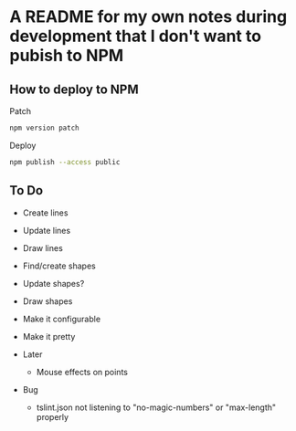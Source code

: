 # A README for my own notes during development that I don't want to pubish to NPM

## How to deploy to NPM

Patch

```sh
npm version patch
```

Deploy

```sh
npm publish --access public
```

## To Do

- Create lines
- Update lines
- Draw lines

- Find/create shapes
- Update shapes?
- Draw shapes

- Make it configurable
- Make it pretty

- Later
  - Mouse effects on points

- Bug
  - tslint.json not listening to "no-magic-numbers" or "max-length" properly
